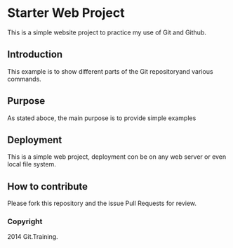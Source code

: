 # Starter Web Project

This is a simple website project to practice my use of Git and Github.

## Introduction

This example is to show different parts of the Git repositoryand various commands.

## Purpose

As stated aboce, the main purpose is to provide simple examples

## Deployment

This is a simple web project, deployment con be on any web server or even local file system.

## How to contribute

Please fork this repository and the issue Pull Requests for review.

### Copyright

2014 Git.Training.
